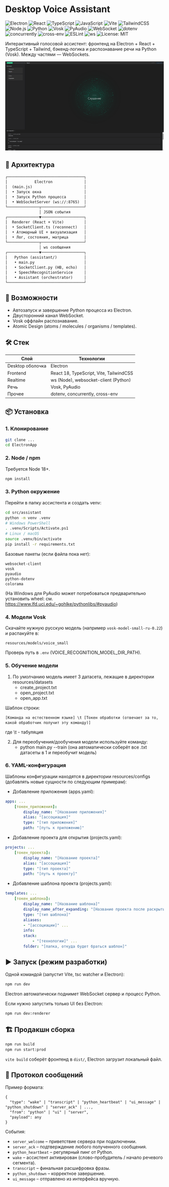 # Desktop Voice Assistant

<div id="badges">

<img src="https://img.shields.io/badge/Electron-47848F?logo=electron&logoColor=white" alt="Electron" />
<img src="https://img.shields.io/badge/React-149ECA?logo=react&logoColor=white" alt="React" />
<img src="https://img.shields.io/badge/TypeScript-3178C6?logo=typescript&logoColor=white" alt="TypeScript" />
<img src="https://img.shields.io/badge/JavaScript-3178C6?logo=javascript&logoColor=white" alt="JavaScript" />
<img src="https://img.shields.io/badge/Vite-646CFF?logo=vite&logoColor=white" alt="Vite" />
<img src="https://img.shields.io/badge/TailwindCSS-0EA5E9?logo=tailwindcss&logoColor=white" alt="TailwindCSS" />
<img src="https://img.shields.io/badge/Node.js-5FA04E?logo=nodedotjs&logoColor=white" alt="Node.js" />

<img src="https://img.shields.io/badge/Python-3776AB?logo=python&logoColor=white" alt="Python" />
<img src="https://img.shields.io/badge/Vosk-ASR-orange" alt="Vosk" />
<img src="https://img.shields.io/badge/PyAudio-FFB000" alt="PyAudio" />

<img src="https://img.shields.io/badge/WebSocket-ws-3B82F6" alt="WebSocket" />
<img src="https://img.shields.io/badge/dotenv-ECF0F1" alt="dotenv" />
<img src="https://img.shields.io/badge/concurrently-444?logo=npm&logoColor=fff" alt="concurrently" />
<img src="https://img.shields.io/badge/cross--env-2F855A" alt="cross-env" />

<img src="https://img.shields.io/badge/ESLint-4B32C3?logo=eslint&logoColor=white" alt="ESLint" />
<img src="https://img.shields.io/badge/WS_Server-ws%208.x-0A84FF" alt="ws" />

<img src="https://img.shields.io/badge/License-MIT-green" alt="License: MIT" />

</div>

Интерактивный голосовой ассистент: фронтенд на Electron + React + TypeScript + Tailwind, бэкенд-логика и распознавание речи на Python (Vosk). Между частями — WebSockets.

<img src='public/images/preview.png'>

## 🧩 Архитектура
```
┌──────────────────────────────────┐
│            Electron              │
│  (main.js)                       │
│  • Запуск окна                   │
│  • Запуск Python процесса        │
│  • WebSocketServer (ws://:8765)  │
└──────────────┬───────────────────┘
               │ JSON события
┌──────────────▼───────────────────┐
│  Renderer (React + Vite)         │
│  • SocketClient.ts (reconnect)   │
│  • Атомарный UI + визуализация   │
│  • Лог, состояния, матрица       │
└──────────────┬───────────────────┘
               │ ws сообщения
┌──────────────▼───────────────────┐
│   Python (assistant/)            │
│   • main.py                      │
│   • SocketClient.py (HB, echo)   │
│   • SpeechRecognitionService     │
│   • Assistant (orchestrator)     │
└──────────────────────────────────┘
```

## 🚀 Возможности
- Автозапуск и завершение Python процесса из Electron.
- Двусторонний канал WebSocket.
- Vosk оффлайн распознавание.
- Atomic Design (atoms / molecules / organisms / templates).

## 🛠️ Стек
| Слой | Технологии |
|------|------------|
| Desktop оболочка | Electron |
| Frontend | React 18, TypeScript, Vite, TailwindCSS |
| Realtime | ws (Node), websocket-client (Python) |
| Речь | Vosk, PyAudio |
| Прочее | dotenv, concurrently, cross-env |

## 📦 Установка
### 1. Клонирование
```bash
git clone ...
cd ElectronApp
```

### 2. Node / npm
Требуется Node 18+.
```bash
npm install
```

### 3. Python окружение
Перейти в папку ассистента и создать venv:
```bash
cd src/assistant
python -m venv .venv
# Windows PowerShell
. .venv/Scripts/Activate.ps1
# Linux / macOS
source .venv/bin/activate
pip install -r requirements.txt
```
Базовые пакеты (если файла пока нет):
```
websocket-client
vosk
pyaudio
python-dotenv
colorama
```
(На Windows для PyAudio может потребоваться предварительно установить wheel: см. https://www.lfd.uci.edu/~gohlke/pythonlibs/#pyaudio)

### 4. Модели Vosk
Скачайте нужную русскую модель (например `vosk-model-small-ru-0.22`) и распакуйте в:
```
resources/models/voice_small
```
Проверь путь в `.env` (VOICE_RECOGNITION_MODEL_DIR_PATH).

### 5. Обучение модели
1) По умолчанию модель имеет 3 датасета, лежащие в директории resources/datasets
    - create_project.txt
    - open_project.txt
    - open_app.txt

Шаблон строки:
```plaintext
[Команда на естественном языке] \t [Токен обработки (отвечает за то, какой обработчик получит эту команду)]
```
где \t - табуляция

2) Для переобучения/дообучения модели используйте команду:
    - python main.py --train (она автоматически соберёт все .txt датасеты в 1 и переобучит модель)

### 6. YAML-конфигурация
Шаблоны конфигурации находятся в директории resources/configs (добавлять новые сущности по следующим примерам):

- Добавление приложения (apps.yaml):
```yaml
apps: ...
    [токен_приложения]:
        display_name: "[Название приложения]"
        alias: "[ассоциация]"
        type: "[тип приложения]"
        path: "[путь к приложению]"
```

- Добавление проекта для открытия (projects.yaml):
```yaml
projects: ...
    [токен_проекта]:
        display_name: "[Название проекта]"
        alias: "[ассоциация]"
        type: "[тип проекта]"
        path: "[путь к проекту]"
```

- Добавление шаблона проекта (projects.yaml):
```yaml
templates: ...
    [токен_шаблона]:
        display_name: "[Название шаблона]"
        display_name_after_expanding: "[Название проекта после раскрытия]"
        type: "[тип шаблона]"
        aliases:
        - "[ассоциации]" ...
        info:
        stack: 
            - "[технологии]" ...
        folder: "[папка, откуда будет браться шаблон]"
```

## ▶️ Запуск (режим разработки)
Одной командой (запустит Vite, tsc watcher и Electron):
```bash
npm run dev
```
Electron автоматически поднимет WebSocket сервер и процесс Python.

Если нужно запустить только UI без Electron:
```bash
npm run dev:renderer
```

## 🏗️ Продакшн сборка
```bash
npm run build
npm run start:prod
```
`vite build` соберёт фронтенд в `dist/`, Electron загрузит локальный файл.

## 🔌 Протокол сообщений
Пример формата:
```jsonc
{
  "type": "wake" | "transcript" | "python_heartbeat" | "ui_message" | "python_shutdown" | "server_ack" | ...,
  "from": "python" | "ui" | "server",
  "payload": any
}
```
События:
- `server_welcome` – приветствие сервера при подключении.
- `server_ack` – подтверждение любого полученного сообщения.
- `python_heartbeat` – регулярный пинг от Python.
- `wake` – ассистент активирован (слово-пробудитель / начало речевого сегмента).
- `transcript` – финальная расшифровка фразы.
- `python_shutdown` – корректное завершение.
- `ui_message` – отправлено из интерфейса вручную.
